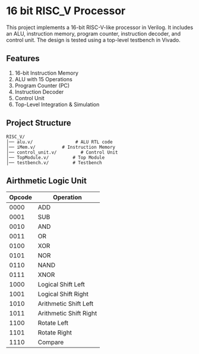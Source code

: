 # 16 bit RISC_V Processor
This project implements a 16-bit RISC-V-like processor in Verilog. It includes an ALU, instruction memory, program counter, instruction decoder, and control unit. The design is tested using a top-level testbench in Vivado.

## Features

  1. 16-bit Instruction Memory
  2. ALU with 15 Operations
  3. Program Counter (PC)
  4. Instruction Decoder
  5. Control Unit
  6. Top-Level Integration & Simulation

## Project Structure
```
RISC_V/
│── alu.v/                # ALU RTL code
│── iMem.v/          # Instruction Memory
│── control_unit.v/         # Control Unit
│── TopModule.v/         # Top Module
│── testbench.v/         # Testbench
```
## Airthmetic Logic Unit

| Opcode | Operation |
| ------ | --------- |
|0000	| ADD
|0001	| SUB
|0010	| AND
|0011 |	OR
|0100 | XOR
|0101	| NOR
|0110	| NAND
|0111	| XNOR
|1000	| Logical Shift Left
|1001	| Logical Shift Right
|1010	| Arithmetic Shift Left
|1011	| Arithmetic Shift Right
|1100	| Rotate Left
|1101	| Rotate Right
|1110	| Compare 
